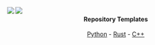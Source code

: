 <img align="left" src="https://github-readme-stats.vercel.app/api?username=Xithrius&&layout=compact&count_private=true&show_icons=true&hide_border=true&include_all_commits=true&bg_color=0D1117&title_color=FFFFFF&text_color=FFFFFF&icon_color=FFFFFF"/>
<img align="left" src="https://github-readme-stats.vercel.app/api/top-langs/?username=Xithrius&layout=compact&hide_border=true&card_width=250&bg_color=0D1117&title_color=FFFFFF&text_color=FFFFFF&icon_color=FFFFFF"/>

<h4 align="center">Repository Templates</h4>
<p align="center">
    <a href="https://github.com/Xithrius/python-project-template">Python</a> -
    <a href="https://github.com/Xithrius/rust-project-template">Rust</a> -
    <a href="https://github.com/Xithrius/cpp-project-template">C++</a>
</p>
